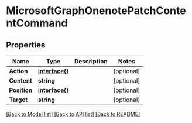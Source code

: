 # MicrosoftGraphOnenotePatchContentCommand

## Properties

Name | Type | Description | Notes
------------ | ------------- | ------------- | -------------
**Action** | [**interface{}**](.md) |  | [optional] 
**Content** | **string** |  | [optional] 
**Position** | [**interface{}**](.md) |  | [optional] 
**Target** | **string** |  | [optional] 

[[Back to Model list]](../README.md#documentation-for-models) [[Back to API list]](../README.md#documentation-for-api-endpoints) [[Back to README]](../README.md)


